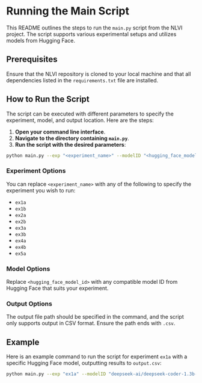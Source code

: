 
# Running the Main Script

This README outlines the steps to run the `main.py` script from the NLVI project. The script supports various experimental setups and utilizes models from Hugging Face.

## Prerequisites

Ensure that the NLVI repository is cloned to your local machine and that all dependencies listed in the `requirements.txt` file are installed.

## How to Run the Script

The script can be executed with different parameters to specify the experiment, model, and output location. Here are the steps:

1. **Open your command line interface**.
2. **Navigate to the directory containing `main.py`**.
3. **Run the script with the desired parameters**:

```bash
python main.py --exp "<experiment_name>" --modelID "<hugging_face_model_id>" --output "<output_file_path>"
```

### Experiment Options

You can replace `<experiment_name>` with any of the following to specify the experiment you wish to run:
- `ex1a`
- `ex1b`
- `ex2a`
- `ex2b`
- `ex3a`
- `ex3b`
- `ex4a`
- `ex4b`
- `ex5a`

### Model Options

Replace `<hugging_face_model_id>` with any compatible model ID from Hugging Face that suits your experiment.

### Output Options

The output file path should be specified in the command, and the script only supports output in CSV format. Ensure the path ends with `.csv`.

## Example

Here is an example command to run the script for experiment `ex1a` with a specific Hugging Face model, outputting results to `output.csv`:

```bash
python main.py --exp "ex1a" --modelID "deepseek-ai/deepseek-coder-1.3b-instruct" --output "output.csv"
```
